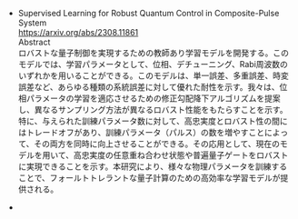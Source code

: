 - Supervised Learning for Robust Quantum Control in Composite-Pulse System \
https://arxiv.org/abs/2308.11861 \
Abstract \
ロバストな量子制御を実現するための教師あり学習モデルを開発する。このモデルでは、学習パラメータとして、位相、デチューニング、Rabi周波数のいずれかを用いることができる。このモデルは、単一誤差、多重誤差、時変誤差など、あらゆる種類の系統誤差に対して優れた耐性を示す。我々は、位相パラメータの学習を適応させるための修正勾配降下アルゴリズムを提案し、異なるサンプリング方法が異なるロバスト性能をもたらすことを示す。特に、与えられた訓練パラメータ数に対して、高忠実度とロバスト性の間にはトレードオフがあり、訓練パラメータ（パルス）の数を増やすことによって、その両方を同時に向上させることができる。その応用として、現在のモデルを用いて、高忠実度の任意重ね合わせ状態や普遍量子ゲートをロバストに実現できることを示す。本研究により、様々な物理パラメータを訓練することで、フォールトトレラントな量子計算のための高効率な学習モデルが提供される。

- 